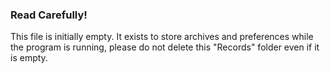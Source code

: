 ### Read Carefully!
This file is initially empty. It exists to store archives and preferences while the program is running, please do not delete this "Records" folder even if it is empty.